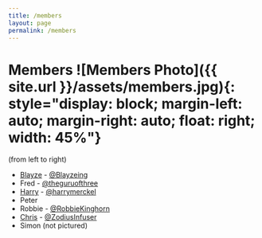 ```yaml
---
title: /members
layout: page
permalink: /members
---
```


# Members ![Members Photo]({{ site.url }}/assets/members.jpg){: style="display: block; margin-left: auto; margin-right: auto; float: right; width: 45%"}
(from left to right)
- [Blayze](http://blayze.tech/) - [@Blayzeing](https://twitter.com/Blayzeing)
- Fred - [@theguruofthree](https://twitter.com/theguruofthree)
- [Harry](http://keiththerobot.uk/) - [@harrymerckel](https://twitter.com/harrymerckel)
- Peter
- Robbie - [@RobbieKinghorn](https://twitter.com/RobbieKinghorn)
- [Chris](http://zodiusinfuser.uk/) - [@ZodiusInfuser](https://twitter.com/ZodiusInfuser)
- Simon (not pictured)
